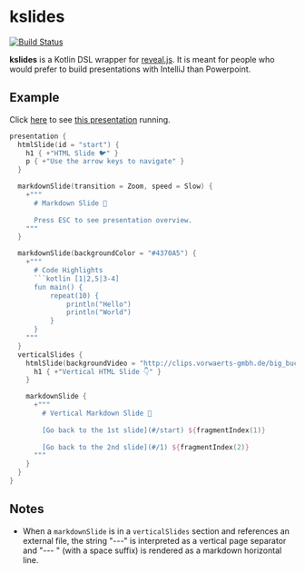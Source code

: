 # kslides

[![Build Status](https://travis-ci.org/pambrose/kslides.svg?branch=master)](https://travis-ci.org/pambrose/kslides)

**kslides** is a Kotlin DSL wrapper for [reveal.js](https://revealjs.com). It is meant for people who would prefer to
build presentations with IntelliJ than Powerpoint.

## Example

Click [here](https://kslides-simple.herokuapp.com) to see [this presentation](src/main/kotlin/Simple.kt) running.

```kotlin
presentation {
  htmlSlide(id = "start") {
    h1 { +"HTML Slide 🐦" }
    p { +"Use the arrow keys to navigate" }
  }

  markdownSlide(transition = Zoom, speed = Slow) {
    +"""
      # Markdown Slide 🍒 
      
      Press ESC to see presentation overview.
    """
  }

  markdownSlide(backgroundColor = "#4370A5") {
    +"""
      # Code Highlights    
      ```kotlin [1|2,5|3-4]
      fun main() {
          repeat(10) {
              println("Hello")
              println("World")
          }
      }
    """
  }
  verticalSlides {
    htmlSlide(backgroundVideo = "http://clips.vorwaerts-gmbh.de/big_buck_bunny.mp4") {
      h1 { +"Vertical HTML Slide 👇" }
    }

    markdownSlide {
      +"""
        # Vertical Markdown Slide 🦊 
        
        [Go back to the 1st slide](#/start) ${fragmentIndex(1)}
      
        [Go back to the 2nd slide](#/1) ${fragmentIndex(2)}
      """
    }
  }
}
```

## Notes

* When a `markdownSlide` is in a `verticalSlides` section and references an external file, the string "---"
  is interpreted as a vertical page separator and "--- " (with a space suffix) is rendered as a markdown horizontal
  line. 
